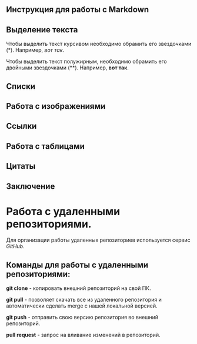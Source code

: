 ## Инструкция для работы с Markdown

## Выделение текста

Чтобы выделить текст курсивом необходимо обрамить его звездочками (*). Например, *вот так*. 

Чтобы выделить текст полужирным, необходимо обрамить его двойными звездочками (**).
Например, **вот так**.

## Списки

## Работа с изображениями

## Ссылки

## Работа с таблицами

## Цитаты

## Заключение

# Работа с удаленными репозиториями.

Для организации работы удаленных репозиториев используется сервис *GitHub*.

## Команды для работы с удаленными репозиториями:

**git clone** - копировать внешний репозиторий на свой ПК.

**git pull** - позволяет скачать все из удаленного репозитория и автоматически сделать merge с нашей локальной версией.

**git push** - отправить свою версию репозитория во внешний репозиторий.

**pull request** - запрос на вливание изменений в репозиторий.